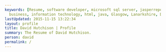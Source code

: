 ```yaml
---
keywords: [Resume, software developer, microsoft sql server, jasperreports, software development,
  business, information technology, html, java, Glasgow, Lanarkshire, David Hutchison, J2EE, Swing, Strathclyde University, SEEMiS, SEEMiS Group]
lastUpdated: 2015-11-15 13:22:34
layout: profile
title: David Hutchison | Profile
summary: The Resume of David Hutchison.
person: david
permalink: /
---
```


